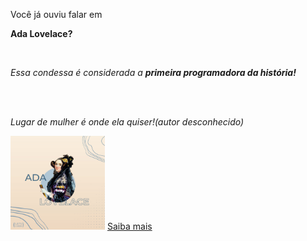 <!doctype html>
<p> Você já ouviu falar em </p>
<p><strong> Ada Lovelace?</strong></p>
<br>
<p><i>Essa condessa é considerada a <strong>primeira programadora da história!</i></strong></p>
<br><br>
<p><em>Lugar de mulher é onde ela quiser!(autor desconhecido)</em></p>
<img src="ada.jpg" alt="Ada Lovelace de perfil" "width="200" height="150">
<a href= "https://www.youtube.com/watch?v=4JnEd5lHCU0" target="_blank">Saiba mais</a>
                                                                       
</html>
